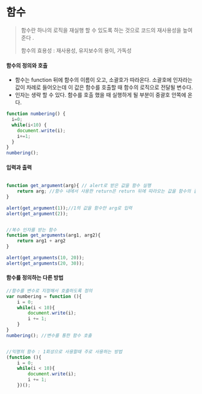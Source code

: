 # 함수

> 함수란 하나의 로직을 재실행 할 수 있도록 하는 것으로 코드의 재사용성을 높여준다 .
>
> 함수의 효용성 : 재사용성, 유지보수의 용이, 가독성

#### 함수의 정의와 호출

* 함수는 function 뒤에 함수의 이름이 오고, 소괄호가 따라온다. 소괄호에 인자라는 값이 차례로 들어오는데 이 값은 함수를 호출할 때 함수의 로직으로 전달될 변수다. 
* 인자는 생략 할 수 있다. 함수를 호출 했을 때 실행하게 될 부분이 중괄호 안쪽에 온다.

```javascript
function numbering() {
  i=0;
  while(i<10) {
    document.write(i);
    i+=1;
  }
}
numbering();
```



#### 입력과 출력

```javascript

function get_argument(arg){ // alert로 받은 값을 함수 실행
    return arg; //함수 내에서 사용한 return은 return 뒤에 따라오는 값을 함수의 결과로 반환한다. 동시에 함수를 종료시킨다.
}
 
alert(get_argument(1));//1의 값을 함수안 arg로 입력
alert(get_argument(2));


//복수 인자를 받는 함수
function get_arguments(arg1, arg2){
    return arg1 + arg2
}
 
alert(get_arguments(10, 20));
alert(get_arguments(20, 30));
```



#### 함수를 정의하는 다른 방법

```javascript
//함수를 변수로 지정해서 호출하도록 정의 
var numbering = function (){
    i = 0;
    while(i < 10){
        document.write(i);
        i += 1;
    }   
}
numbering(); //변수를 통한 함수 호출


//익명의 함수 : 1회성으로 사용할때 주로 사용하는 방법
(function (){
    i = 0;
    while(i < 10){
        document.write(i);
        i += 1;
    })();
```

